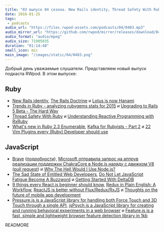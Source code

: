 ```yaml
---
title: "03 выпуск 04 сезона. New Rails identity, Thread Safety With Ruby, DeltaDB, Pressure.js, Feature.js и прочее"
date: 2016-01-25
tags:
 - podcasts
audio_url: "https://files.rwpod-assets.com/podcasts/04/0403.mp3"
audio_mirror_url: "https://github.com/rwpod/mirror/releases/download/04.03/0403.mp3"
audio_format: "audio/mpeg"
audio_size: 71905035
duration: "01:14:48"
small_icon: mic
main_image: "/images/static/04/0403.png"
---
```


Добрый день уважаемые слушатели. Представляем новый выпуск подкаста RWpod. В этом выпуске:

## Ruby

 - [New Rails identity](http://weblog.rubyonrails.org/2016/1/19/new-rails-identity/), [The Rails Doctrine](http://rubyonrails.org/doctrine/) и [Lotus is now Hanami](http://hanamirb.org/blog/2016/01/22/lotus-is-now-hanami.html)
 - [Trends in Ruby - analyzing rubygems stats for 2015](https://infinum.co/the-capsized-eight/articles/analyzing-rubygems-stats-v2015) и [Upgrading to Rails 5 Beta - The Hard Way](https://blog.heroku.com/archives/2016/1/22/rails-5-beta-upgrade)
 - [Thread Safety With Ruby](http://lucaguidi.com/2014/03/27/thread-safety-with-ruby.html) и [Understanding Reactive Programming with RxRuby](http://eftimov.net/reactive-programming-rxruby/)
 - [What's new in Ruby 2.3 Enumerable](https://rossta.net/blog/whats-new-in-ruby-2-3-enumerable.html), [Kafka for Rubyists - Part 2](http://www.markphelps.me/2016/01/17/kafka-for-rubyists-2.html) и [22 Vim Plugins every (Ruby) Developer should use](https://need.computer/2016/01/21/22-vim-plugins-every-ruby-developer-should-use.html)

## JavaScript

 - [Brave](https://www.brave.com/) ([подробности](http://www.opennet.ru/opennews/art.shtml?num=43711)), [Microsoft отправила запрос на аппрув реализации поддержки ChakraCore в Node.js наряду с движком V8](https://habrahabr.ru/post/275779/) ([pull request](https://github.com/nodejs/node/pull/4765)) и [Why The Hell Would I Use Node.js?](http://blog.apcelent.com/why-use-nodejs-tutorial.html)
 - [The Sad State of Entitled Web Developers](https://medium.com/swlh/the-sad-state-of-entitled-web-developers-e4f314764dd), [Do Not Let JavaScript Fatigue Become A Buzzword](http://thepracticaldev.com/javascript-fatigue-buzzword) и [Getting Started With DeltaDB](https://medium.com/@redgeoff/getting-started-with-deltadb-137359111282)
 - [9 things every React.js beginner should know](https://camjackson.net/post/9-things-every-reactjs-beginner-should-know), [Redux in Plain English: A Workflow](https://quickleft.com/blog/redux-plain-english-workflow/), [ReactJS is better without Flux/Redux/RxJS](https://medium.com/@puppybits/react-without-flux-a76236d1e1d) и [Thoughts on the future of mobile app development](https://getsiphon.com/blog/2016/01/20/future-of-app-development/)
 - [Pressure.js is a JavaScript library for handling both Force Touch and 3D Touch through a single API](http://pressurejs.com/), [jsPsych is a JavaScript library for creating and running behavioral experiments in a web browser](http://www.jspsych.org/) и [Feature.js is a fast, simple and lightweight browser feature detection library in 1kb](http://featurejs.com/)


READMORE
